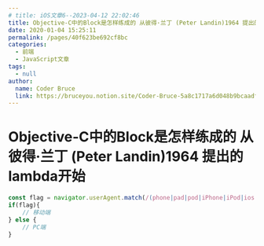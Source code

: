 ```yaml
---
# title: iOS文章6--2023-04-12 22:02:46
title: Objective-C中的Block是怎样练成的 从彼得·兰丁 (Peter Landin)1964 提出的lambda开始
date: 2020-01-04 15:25:11
permalink: /pages/40f623be692cf8bc
categories: 
  - 前端
  - JavaScript文章
tags: 
  - null
author: 
  name: Coder Bruce
  link: https://bruceyou.notion.site/Coder-Bruce-5a8c1717a6d048b9bcaadf95281f1159
---
```

# Objective-C中的Block是怎样练成的 从彼得·兰丁 (Peter Landin)1964 提出的lambda开始

```js
const flag = navigator.userAgent.match(/(phone|pad|pod|iPhone|iPod|ios|iPad|Android|Mobile|BlackBerry|IEMobile|MQQBrowser|JUC|Fennec|wOSBrowser|BrowserNG|WebOS|Symbian|Windows Phone)/i);
if(flag){
    // 移动端
} else {
    // PC端
}
```

